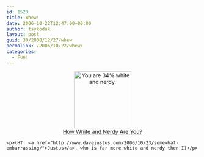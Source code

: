 ```yaml
---
id: 1523
title: Whew!
date: 2006-10-22T12:47:00+00:00
author: tsykoduk
layout: post
guid: 30/2008/12/27/whew
permalink: /2006/10/22/whew/
categories:
  - Fun!
---
```

<center><a href="http://www.bbspot.com/News/2006/09/white-and-nerdy-quiz.php"> <img src="http://www.bbspot.com/Images/News_Features/2006/09/nerdy/34.jpg" width="150" height="150" border="0" alt="You are 34% white and nerdy."><br />How White and Nerdy Are You?</a></center>

	<p>(HT: <a href="http://www.davejustus.com/2006/10/23/somewhat-embarrassing/">Justus</a>, who is far more white and nerdy then I)</p>